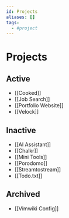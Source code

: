 ```yaml
---
id: Projects
aliases: []
tags:
  - #project
---
```


# Projects

## Active

- [[Cooked]]
- [[Job Search]]
- [[Portfolio Website]]
- [[Velock]]

## Inactive

- [[AI Assistant]]
- [[Chalkr]]
- [[Mini Tools]]
- [[Porodomo]]
- [[Streamtostream]]
- [[Todo.txt]]

## Archived

- [[Vimwiki Config]]
